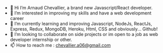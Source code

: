 - 👋 Hi I’m Arnaud Chevallier, a brand new Javascript/React developer.
- 👀 I’m interested in improving my skills and have a web development career
- 🌱 I’m currently learning and improving Javascript, NodeJs, ReactJs, Express, Redux, MongoDB, Heroku, Html, CSS and obviously... Github!
- 💞️ I’m looking to collaborate on side projects or im open to a job as web developer internship or other.
- 📫 How to reach me : chevallier.a06@gmail.com

<!---
Unvodka is a ✨ special ✨ repository because its `README.md` (this file) appears on your GitHub profile.
You can click the Preview link to take a look at your changes.
--->
